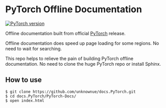 # PyTorch Offline Documentation

[![PyTorch version](https://img.shields.io/badge/PyTorch_version-v1.3.0-blue.svg?logo=PyTorch)](https://pytorch.org)

Offline documentation built from official [PyTorch](https://github.com/pytorch/pytorch.git) release.

Offline documentation does speed up page loading for some regions. No need to wait for searching.

This repo helps to relieve the pain of building PyTorch offline documentation. No need to clone the huge PyTorch repo or install Sphinx.

## How to use

```shell
$ git clone https://github.com/unknownue/docs.PyTorch.git
$ cd docs.PyTorch/PyTorch-Docs/
$ open index.html
```
